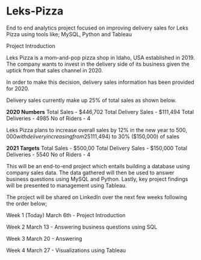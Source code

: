 # Leks-Pizza
End to end analytics project focused on improving delivery sales for Leks Pizza using tools like; MySQL, Python and Tableau

Project Introduction

Leks Pizza is a mom-and-pop pizza shop in Idaho, USA established in 2019. The company wants to invest in the delivery side of its business given the uptick from that sales channel in 2020. 

In order to make this decision, delivery sales information has been provided for 2020.

Delivery sales currently make up 25% of total sales as shown below. 

**2020 Numbers**
Total Sales - $446,702
Total Delivery Sales - $111,494
Total Deliveries - 4985
No of Riders - 4


Leks Pizza plans to increase overall sales by 12% in the new year to $500,000 with delivery increasing from 25% ($111,494) to 30% ($150,000) of sales

**2021 Targets**
Total Sales - $500,00
Total Delivery Sales - $150,000
Total Deliveries - 5540
No of Riders - 4


This will be an end-to-end project which entails building a database using company sales data. The data gathered will then be used to answer business questions using MySQL and Python. Lastly, key project findings will be presented to management using Tableau.

The project will be shared on LinkedIn over the next few weeks following the order below;

Week 1 (Today) March 6th - Project Introduction

Week 2 March 13 - Answering business questions using SQL

Week 3 March 20 - Answering 

Week 4 March 27 - Visualizations using Tableau
